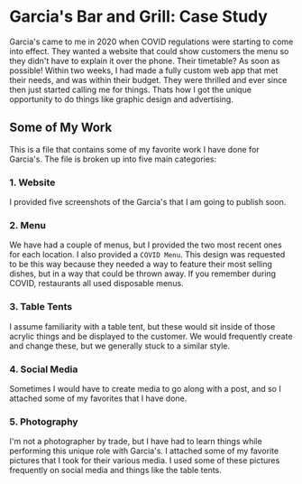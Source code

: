 # Garcia's Bar and Grill: Case Study

Garcia's came to me in 2020 when COVID regulations were starting to come into effect. They wanted a website that could show customers the menu so they didn't have to explain it over the phone. Their timetable? As soon as possible! Within two weeks, I had made a fully custom web app that met their needs, and was within their budget. They were thrilled and ever since then just started calling me for things. Thats how I got the unique opportunity to do things like graphic design and advertising.

## Some of My Work

This is a file that contains some of my favorite work I have done for Garcia's. The file is broken up into five main categories:

### 1. Website

I provided five screenshots of the Garcia's that I am going to publish soon. 

### 2. Menu 

We have had a couple of menus, but I provided the two most recent ones for each location. I also provided a `COVID Menu`. This design was requested to be this way because they needed a way to feature their most selling dishes, but in a way that could be thrown away. If you remember during COVID, restaurants all used disposable menus.

### 3. Table Tents

I assume familiarity with a table tent, but these would sit inside of those acrylic things and be displayed to the customer. We would frequently create and change these, but we generally stuck to a similar style.

### 4. Social Media

Sometimes I would have to create media to go along with a post, and so I attached some of my favorites that I have done.

### 5. Photography

I'm not a photographer by trade, but I have had to learn things while performing this unique role with Garcia's. I attached some of my favorite pictures that I took for their various media. I used some of these pictures frequently on social media and things like the table tents.